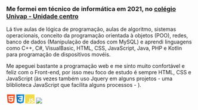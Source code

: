 ### Me formei em técnico de informática em 2021, no <a target="_blank" href="https://www.google.com/search?q=univap+centro&oq=univap+centro&aqs=chrome..69i57j0i512l3j69i65j69i60j69i65l2.1837j0j7&sourceid=chrome&ie=UTF-8"> colégio Univap - Unidade centro </a>
Lá tive aulas de lógica de programação, aulas de algoritmo, sistemas operacionais, conceito da programação orientada à objetos (POO), redes, banco de dados (Manipulação de dados com MySQL) e aprendi linguagens como C++, C#, VisualBasic, HTML, CSS, JavaScript, Java, PHP e Kotlin para programação de dispositivos movéis.

Me apeguei bastante a programação web e me sinto muito confortável e feliz com o Front-end, por isso meu foco de estudo é sempre HTML, CSS e JavaScript (às vezes também uso Jquery em alguns projetos - uma bliblioteca JavaScript que facilita alguns processos - ).<br><br>
<img width="5%" src="https://raw.githubusercontent.com/devicons/devicon/master/icons/html5/html5-original.svg"><img width="5%" src="https://raw.githubusercontent.com/devicons/devicon/master/icons/css3/css3-original.svg"><img width="5%" src="https://raw.githubusercontent.com/devicons/devicon/master/icons/javascript/javascript-plain.svg"> <img width="5%" src="https://encrypted-tbn0.gstatic.com/images?q=tbn:ANd9GcTXWDt5XmFhzjVTL9nNutcGaRFTIHJArLuc-pmCuyYiuxVl7RWW3xasxSiSN8w3iE8nSPE&usqp=CAU">





<!--
**EduardoEliasFdeLima/EduardoEliasFdeLima** is a ✨ _special_ ✨ repository because its `README.md` (this file) appears on your GitHub profile.

Here are some ideas to get you started:

- 🔭 I’m currently working on ...
- 🌱 I’m currently learning ...
- 👯 I’m looking to collaborate on ...
- 🤔 I’m looking for help with ...
- 💬 Ask me about ...
- 📫 How to reach me: ...
- 😄 Pronouns: ...
- ⚡ Fun fact: ...
-->
